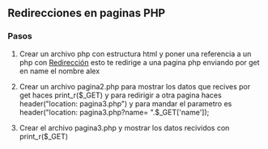 ## Redirecciones en paginas PHP
### Pasos
1. Crear un archivo php con estructura html y poner una referencia a un php con <a href="pagina2.php?name=alex">Redirección</a>
esto te redirige a una pagina php enviando por get en name el nombre alex

2. Crear un archivo pagina2.php para mostrar los datos que recives por get haces print_r($_GET) y para redirigir a otra pagina haces 
header("location: pagina3.php") y para mandar el parametro es 
header("location: pagina3.php?name= ".$_GET['name']);

3. Crear el archivo pagina3.php y mostrar los datos recividos con print_r($_GET)


